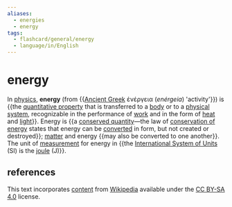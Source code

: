 ```yaml
---
aliases:
  - energies
  - energy
tags:
  - flashcard/general/energy
  - language/in/English
---
```


# energy

In [physics](physics.md), __energy__ (from {{[Ancient Greek](Ancient%20Greek.md) ἐνέργεια (_enérgeia_) 'activity'}}) is {{the [quantitative property](physical%20property.md) that is transferred to a [body](physical%20object.md) or to a [physical system](physical%20system.md), recognizable in the performance of [work](work%20(physics).md) and in the form of [heat](heat.md) and [light](light.md)}}. Energy is {{a [conserved quantity](conservation%20law.md)—the law of [conservation of energy](conservation%20of%20energy.md) states that energy can be [converted](energy%20transformation.md) in form, but not created or destroyed}}; [matter](matter.md) and energy {{may also be converted to one another}}. The unit of [measurement](measurement.md) for energy in {{the [International System of Units](International%20System%20of%20Units.md) (SI) is the [joule](joule.md) (J)}}. <!--SR:!2024-09-18,48,290!2024-09-22,52,310!2024-08-05,17,290!2024-09-24,52,310!2024-09-15,45,290-->

## references

This text incorporates [content](https://en.wikipedia.org/wiki/energy) from [Wikipedia](Wikipedia.md) available under the [CC BY-SA 4.0](https://creativecommons.org/licenses/by-sa/4.0/) license.
